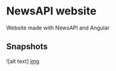 # NewsAPI website

Website made with NewsAPI and Angular

## Snapshots

![alt text] [img]

[img]: https://github.com/demac44/newsWebsite/blob/master/src/assets/images/snapshots/newsapi.png
